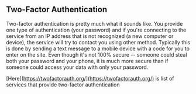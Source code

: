 ## Two-Factor Authentication

Two-factor authentication is pretty much what it sounds like. You provide one type of authentication (your password) and if you're connecting to the service from an IP address that is not recognized (a new computer or device), the service will try to contact you using other method. Typically this is done by sending a text message to a mobile device with a code for you to enter on the site. Even though it's not 100% secure -- someone could steal both your password and your phone, it is much more secure than if someone could access your data with only your password.

[Here](https://twofactorauth.org/](https://twofactorauth.org/) is list of services that provide two-factor authentication